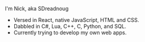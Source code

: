 I'm Nick, aka SDreadnoug
- Versed in React, native JavaScript, HTML and CSS.
- Dabbled in C#, Lua, C++, C, Python, and SQL.
- Currently trying to develop my own web apps.
